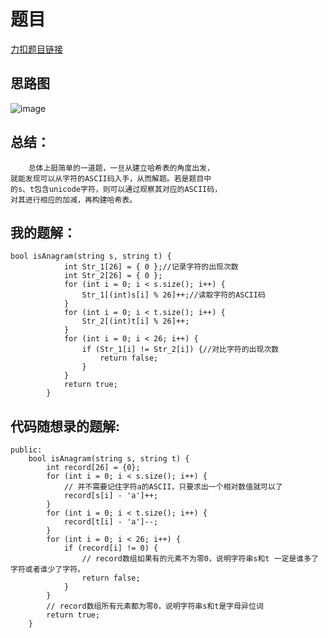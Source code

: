 # 题目
[力扣题目链接](https://leetcode-cn.com/problems/valid-anagram/)
## 思路图
![image](https://github.com/sumo123456789/DataStructureAndAlgorithm/blob/main/3.%E5%93%88%E5%B8%8C%E8%A1%A8/image/HashImage1.png)
## 总结：
```
    总体上挺简单的一道题，一旦从建立哈希表的角度出发，
就能发现可以从字符的ASCII码入手，从而解题。若是题目中
的s、t包含unicode字符，则可以通过观察其对应的ASCII码，
对其进行相应的加减，再构建哈希表。
```
## 我的题解：
```
bool isAnagram(string s, string t) {
            int Str_1[26] = { 0 };//记录字符的出现次数
            int Str_2[26] = { 0 };
            for (int i = 0; i < s.size(); i++) {
                Str_1[(int)s[i] % 26]++;//读取字符的ASCII码
            }
            for (int i = 0; i < t.size(); i++) {
                Str_2[(int)t[i] % 26]++;
            }
            for (int i = 0; i < 26; i++) {
                if (Str_1[i] != Str_2[i]) {//对比字符的出现次数
                    return false;
                }
            }
            return true;
        }
```
## 代码随想录的题解:
```
public:
    bool isAnagram(string s, string t) {
        int record[26] = {0};
        for (int i = 0; i < s.size(); i++) {
            // 并不需要记住字符a的ASCII，只要求出一个相对数值就可以了
            record[s[i] - 'a']++;
        }
        for (int i = 0; i < t.size(); i++) {
            record[t[i] - 'a']--;
        }
        for (int i = 0; i < 26; i++) {
            if (record[i] != 0) {
                // record数组如果有的元素不为零0，说明字符串s和t 一定是谁多了字符或者谁少了字符。
                return false;
            }
        }
        // record数组所有元素都为零0，说明字符串s和t是字母异位词
        return true;
    }
```                                 
